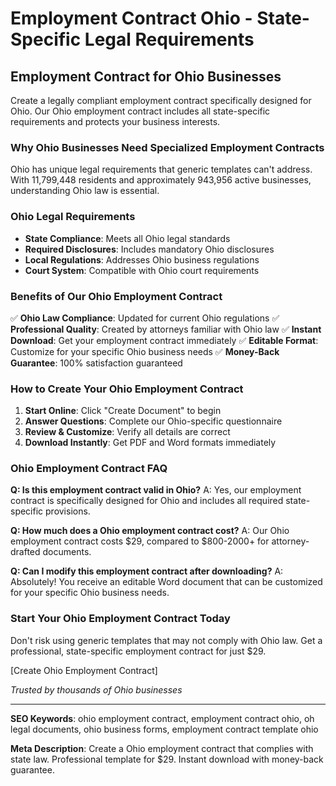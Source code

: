 # Employment Contract Ohio - State-Specific Legal Requirements

## Employment Contract for Ohio Businesses

Create a legally compliant employment contract specifically designed for Ohio. Our Ohio employment contract includes all state-specific requirements and protects your business interests.

### Why Ohio Businesses Need Specialized Employment Contracts

Ohio has unique legal requirements that generic templates can't address. With 11,799,448 residents and approximately 943,956 active businesses, understanding Ohio law is essential.

### Ohio Legal Requirements

- **State Compliance**: Meets all Ohio legal standards
- **Required Disclosures**: Includes mandatory Ohio disclosures
- **Local Regulations**: Addresses Ohio business regulations
- **Court System**: Compatible with Ohio court requirements

### Benefits of Our Ohio Employment Contract

✅ **Ohio Law Compliance**: Updated for current Ohio regulations
✅ **Professional Quality**: Created by attorneys familiar with Ohio law
✅ **Instant Download**: Get your employment contract immediately
✅ **Editable Format**: Customize for your specific Ohio business needs
✅ **Money-Back Guarantee**: 100% satisfaction guaranteed

### How to Create Your Ohio Employment Contract

1. **Start Online**: Click "Create Document" to begin
2. **Answer Questions**: Complete our Ohio-specific questionnaire
3. **Review & Customize**: Verify all details are correct
4. **Download Instantly**: Get PDF and Word formats immediately

### Ohio Employment Contract FAQ

**Q: Is this employment contract valid in Ohio?**
A: Yes, our employment contract is specifically designed for Ohio and includes all required state-specific provisions.

**Q: How much does a Ohio employment contract cost?**
A: Our Ohio employment contract costs $29, compared to $800-2000+ for attorney-drafted documents.

**Q: Can I modify this employment contract after downloading?**
A: Absolutely! You receive an editable Word document that can be customized for your specific Ohio business needs.

### Start Your Ohio Employment Contract Today

Don't risk using generic templates that may not comply with Ohio law. Get a professional, state-specific employment contract for just $29.

[Create Ohio Employment Contract]

*Trusted by thousands of Ohio businesses*

---

**SEO Keywords**: ohio employment contract, employment contract ohio, oh legal documents, ohio business forms, employment contract template ohio

**Meta Description**: Create a Ohio employment contract that complies with state law. Professional template for $29. Instant download with money-back guarantee.
